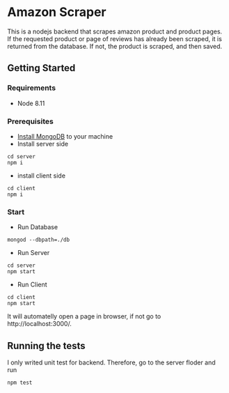 # Amazon Scraper
This is a nodejs backend that scrapes amazon product and product pages. If the requested product or page of reviews has already been scraped, it is returned from the database. If not, the product is scraped, and then saved.

## Getting Started

### Requirements
- Node 8.11

### Prerequisites
- [Install MongoDB](https://docs.mongodb.com/manual/installation/) to your machine 
- Install server side 
```
cd server
npm i
```
- install client side
```
cd client
npm i
```
### Start
- Run Database
```
mongod --dbpath=./db
```
- Run Server
```
cd server
npm start
```
- Run Client
```
cd client
npm start
```
It will automatelly open a page in browser, if not go to http://localhost:3000/.

## Running the tests
I only writed unit test for backend. Therefore, go to the server floder and run 
```
npm test
```

